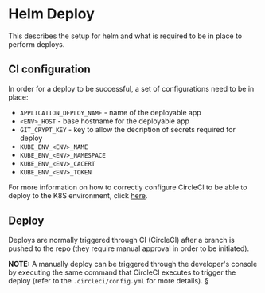 # Helm Deploy

This describes the setup for helm and what is required to be in place to perform deploys.

## CI configuration

In order for a deploy to be successful, a set of configurations need to be in place:

* `APPLICATION_DEPLOY_NAME` - name of the deployable app
* `<ENV>_HOST` - base hostname for the deployable app
* `GIT_CRYPT_KEY` - key to allow the decription of secrets required for deploy
* `KUBE_ENV_<ENV>_NAME`
* `KUBE_ENV_<ENV>_NAMESPACE`
* `KUBE_ENV_<ENV>_CACERT`
* `KUBE_ENV_<ENV>_TOKEN`

For more information on how to correctly configure CircleCI to be able to deploy to the K8S environment, click [here](https://ministryofjustice.github.io/cloud-platform-user-docs/02-deploying-an-app/004-use-circleci-to-upgrade-app/#add-variables-to-circleci).

## Deploy

Deploys are normally triggered through CI (CircleCI) after a branch is pushed to the repo (they require manual approval in order to be initiated).

**NOTE:** A manually deploy can be triggered through the developer's console by executing the same command that CircleCI executes to trigger the deploy (refer to the `.circleci/config.yml` for more details).
§
